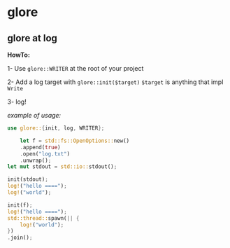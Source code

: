 # glore

## glore at log

**HowTo:**

1- Use `glore::WRITER` at the root of your project

2- Add a log target with `glore::init($target)` `$target` is anything that impl `Write`

3- log!

*example of usage:*

```rust
use glore::{init, log, WRITER};

	let f = std::fs::OpenOptions::new()
	.append(true)
	.open("log.txt")
	.unwrap();
let mut stdout = std::io::stdout();

init(stdout);
log!("hello ====");
log!("world");

init(f);
log!("hello ====");
std::thread::spawn(|| {
	log!("world");
})
.join();
```

